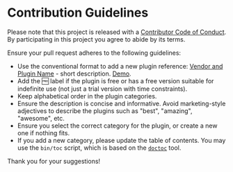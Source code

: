 # Contribution Guidelines

Please note that this project is released with a
[Contributor Code of Conduct](code-of-conduct.md). By participating in this
project you agree to abide by its terms.

Ensure your pull request adheres to the following guidelines:

- Use the conventional format to add a new plugin reference: [Vendor and Plugin Name](https://plugin-vendor-reference) - short description. [Demo](https://demo-video-reference).
- Add the 🆓 label if the plugin is free or has a free version suitable for indefinite use (not just a trial version with time constraints).
- Keep alphabetical order in the plugin categories.
- Ensure the description is concise and informative. Avoid marketing-style adjectives to describe the plugins such as "best", "amazing", "awesome", etc.
- Ensure you select the correct category for the plugin, or create a new one if nothing fits.
- If you add a new category, please update the table of contents. You may use the `bin/toc` script, which is based on the [`doctoc`](https://github.com/thlorenz/doctoc) tool.

Thank you for your suggestions!
